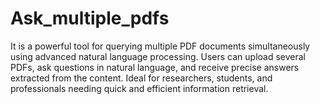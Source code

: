 # Ask_multiple_pdfs
It is a powerful tool for querying multiple PDF documents simultaneously using advanced natural language processing. Users can upload several PDFs, ask questions in natural language, and receive precise answers extracted from the content. Ideal for researchers, students, and professionals needing quick and efficient information retrieval.
